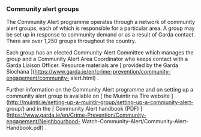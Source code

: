 ###  Community alert groups

The Community Alert programme operates through a network of community alert
groups, each of which is responsible for a particular area. A group may be set
up in response to community demand or as a result of Garda contact. There are
over 1,250 groups throughout the country.

Each group has an elected Community Alert Committee which manages the group
and a Community Alert Area Coordinator who keeps contact with a Garda Liaison
Officer. Resource materials are [ provided by the Garda Síochána
](https://www.garda.ie/en/crime-prevention/community-engagement/community-
alert.html) .

Further information on the Community Alert programme and on setting up a
community alert group is available on [ the Muintir na Tíre website
](http://muintir.ie/setting-up-a-muintir-group/setting-up-a-community-alert-
group/) and in the [ Community Alert handbook (PDF)
](https://www.garda.ie/en/Crime-Prevention/Community-engagement/Neighbourhood-
Watch-Community-Alert/Community-Alert-Handbook.pdf) .
